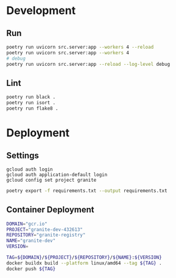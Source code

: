 # Development

## Run
```bash
poetry run uvicorn src.server:app --workers 4 --reload
poetry run uvicorn src.server:app --workers 4
# debug
poetry run uvicorn src.server:app --reload --log-level debug
```

## Lint
```sh
poetry run black .
poetry run isort .
poetry run flake8 .
```

# Deployment

## Settings
```
gcloud auth login
gcloud auth application-default login
gcloud config set project granite
```

```sh
poetry export -f requirements.txt --output requirements.txt
```

## Container Deployment
```sh
DOMAIN="gcr.io"
PROJECT="granite-dev-432613"
REPOSITORY="granite-registry"
NAME="granite-dev"
VERSION=

TAG=${DOMAIN}/${PROJECT}/${REPOSITORY}/${NAME}:${VERSION}
docker buildx build --platform linux/amd64 --tag ${TAG} .
docker push ${TAG}
```

